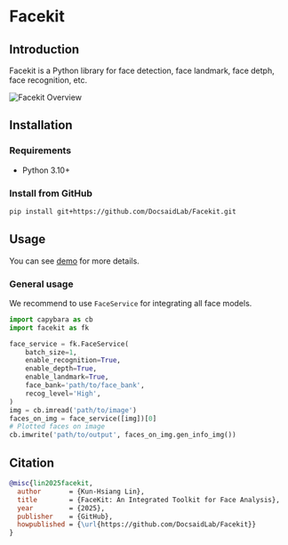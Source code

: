 # Facekit

## Introduction

Facekit is a Python library for face detection, face landmark, face detph, face recognition, etc.

<img src="docs/teaser.jpg" alt="Facekit Overview">

## Installation

### Requirements

- Python 3.10+

### Install from GitHub

```bash
pip install git+https://github.com/DocsaidLab/Facekit.git
```

## Usage

You can see [demo](demo) for more details.

### General usage

We recommend to use `FaceService` for integrating all face models.

```python
import capybara as cb
import facekit as fk

face_service = fk.FaceService(
    batch_size=1,
    enable_recognition=True,
    enable_depth=True,
    enable_landmark=True,
    face_bank='path/to/face_bank',
    recog_level='High',
)
img = cb.imread('path/to/image')
faces_on_img = face_service([img])[0]
# Plotted faces on image
cb.imwrite('path/to/output', faces_on_img.gen_info_img())
```

## Citation

```bibtex
@misc{lin2025facekit,
  author       = {Kun-Hsiang Lin},
  title        = {FaceKit: An Integrated Toolkit for Face Analysis},
  year         = {2025},
  publisher    = {GitHub},
  howpublished = {\url{https://github.com/DocsaidLab/Facekit}}
}
```
